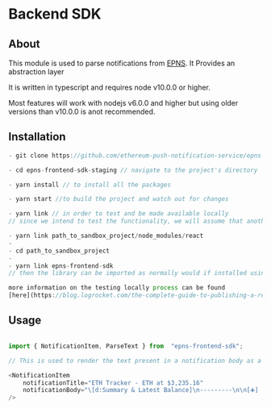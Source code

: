 # Backend SDK

  
  

## About

  

This module is used to parse notifications from [EPNS](http://www.epns.io/). It Provides an abstraction layer
  

It is written in typescript and requires node v10.0.0 or higher.

Most features will work with nodejs v6.0.0 and higher but using older versions than v10.0.0 is anot recommended.

  
## Installation
```javascript
- git clone https://github.com/ethereum-push-notification-service/epns-frontend-sdk-staging.git

- cd epns-frontend-sdk-staging // navigate to the project's directory

- yarn install // to install all the packages

- yarn start //to build the project and watch out for changes

- yarn link // in order to test and be made available locally
// since we intend to test the functionality, we will assume that another react application is running which wants to leverage the components from the framework

- yarn link path_to_sandbox_project/node_modules/react
-  
- cd path_to_sandbox_project
-
- yarn link epns-frontend-sdk
// then the library can be imported as normally would if installed using npm or yarn

more information on the testing locally process can be found
[here](https://blog.logrocket.com/the-complete-guide-to-publishing-a-react-package-to-npm/)

```

  

## Usage

  

```javascript

import { NotificationItem, ParseText } from  "epns-frontend-sdk";

// This is used to render the text present in a notification body as a JSX element

<NotificationItem
	notificationTitle="ETH Tracker - ETH at $3,235.16"
	notificationBody="\[d:Summary & Latest Balance]\n---------\n\n[➕] [d:ETH: ] [b:2.961] [t:ETH] [[dg:+-0.000 ETH]][timestamp: 1630069200]"
/>
  
